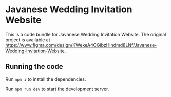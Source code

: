 
  # Javanese Wedding Invitation Website

  This is a code bundle for Javanese Wedding Invitation Website. The original project is available at https://www.figma.com/design/KWekeA4CGibzHIndmd8LNf/Javanese-Wedding-Invitation-Website.

  ## Running the code

  Run `npm i` to install the dependencies.

  Run `npm run dev` to start the development server.
  